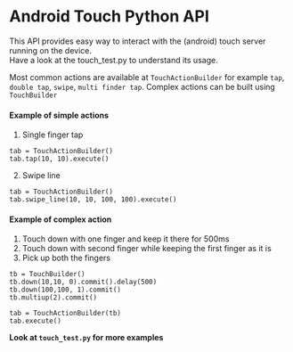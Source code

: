 # Android Touch Python API

This API provides easy way to interact with the (android) touch server running on the device.  
Have a look at the touch_test.py to understand its usage.  

Most common actions are available at `TouchActionBuilder` for example `tap`, `double tap`, `swipe`, `multi finder tap`. 
Complex actions can be built using `TouchBuilder`  

#### Example of simple actions
1. Single finger tap
```
tab = TouchActionBuilder()
tab.tap(10, 10).execute()
```

2. Swipe line
```
tab = TouchActionBuilder()
tab.swipe_line(10, 10, 100, 100).execute()
```

#### Example of complex action
1. Touch down with one finger and keep it there for 500ms
2. Touch down with second finger while keeping the first finger as it is
3. Pick up both the fingers

```
tb = TouchBuilder()
tb.down(10,10, 0).commit().delay(500)
tb.down(100,100, 1).commit()
tb.multiup(2).commit()

tab = TouchActionBuilder(tb)
tab.execute()
```

__Look at `touch_test.py` for more examples__